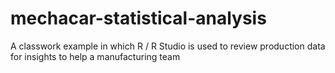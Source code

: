 # mechacar-statistical-analysis
A classwork example in which R / R Studio is used to review production data for insights to help a manufacturing team
